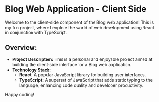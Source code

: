 # Blog Web Application - Client Side

Welcome to the client-side component of the Blog web application! This is my fun project, where I explore the world of web development using React in conjunction with TypeScript.

## Overview:

- **Project Description:** This is a personal and enjoyable project aimed at building the client-side interface for a Blog web application.
- **Technology Stack:**
  - **React:** A popular JavaScript library for building user interfaces.
  - **TypeScript:** A superset of JavaScript that adds static typing to the language, enhancing code quality and developer productivity.

Happy coding!
